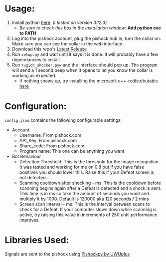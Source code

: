 # Usage:
1. Install python [here](https://www.python.org/downloads/windows/). *(I tested on version 3.12.3)*
    - *Be sure to check this box in the installation window*: **Add python exe to PATH**
2. Log into the pishock account, plug the pishock hub in, turn the collar on. Make sure you can see the collar in the web interface.
3. Download this repo's [Latest Release]()
4. Run `setup.py` and wait until it says it is done. It will probably have a few dependancies to install.
5. Run `Yugioh_shocker.pyw` and the interface should pop up. The program will send a 1 second beep when it opens to let you know the collar is working as expected.
    - If nothing shows up, try installing the microsoft-c++-redistributable [here](https://learn.microsoft.com/en-us/cpp/windows/latest-supported-vc-redist?view=msvc-170)

# Configuration:
`config.json` contains the following configurable settings:
- Account
  - Username: From pishock.com
  - API_Key: From pishock.com
  - Share_code: From pishock.com
  - Program name: This one can be anything you want.
- Bot Behaviour
  - Detection Threshold: This is the threshold for the image recognition. It was tested and working for me on 0.8 but if you have false positives you should lower this. Raise this if your Defeat screen is not detected.
  - Scanning cooldown after shocking - ms: This is the cooldown before scanning begins again after a Defeat is detected and a shock is sent. This time is in ms so take the amount of seconds you want and multiply it by 1000. Default is 120000 aka 120 seconds / 2 mins
  - Screen scan interval - ms: This is the interval between scans to check for a Defeat. If your computer slows down while scanning is active, try raising this value in increments of 250 until performance improves.

 # Libraries Used:
  Signals are sent to the pishock using [Pishockpy by UWUplus](https://github.com/UWUplus/pishockpy)
